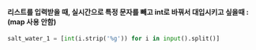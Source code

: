 #### 리스트를 입력받을 때, 실시간으로 특정 문자를 빼고 int로 바꿔서 대입시키고 싶을때 : (map 사용 안함)

```python
salt_water_1 = [int(i.strip('%g')) for i in input().split()]
```

